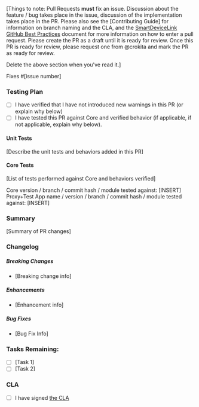 [Things to note: Pull Requests **must** fix an issue. Discussion about the feature / bug takes place in the issue, discussion of the implementation takes place in the PR. Please also see the [Contributing Guide] for information on branch naming and the CLA, and the [SmartDeviceLink GitHub Best Practices](https://d83tozu1c8tt6.cloudfront.net/media/resources/SDL_GitHub_BestPractices.pdf) document for more information on how to enter a pull request. Please create the PR as a draft until it is ready for review. Once this PR is ready for review, please request one from @crokita and mark the PR as ready for review.

Delete the above section when you've read it.]

Fixes #[issue number]

### Testing Plan
- [ ] I have verified that I have not introduced new warnings in this PR (or explain why below)
- [ ] I have tested this PR against Core and verified behavior (if applicable, if not applicable, explain why below).

#### Unit Tests
[Describe the unit tests and behaviors added in this PR]

#### Core Tests
[List of tests performed against Core and behaviors verified]

Core version / branch / commit hash / module tested against: [INSERT]
Proxy+Test App name / version / branch / commit hash / module tested against: [INSERT]

### Summary
[Summary of PR changes]

### Changelog
##### Breaking Changes
* [Breaking change info]

##### Enhancements
* [Enhancement info]

##### Bug Fixes
* [Bug Fix Info]

### Tasks Remaining:
- [ ] [Task 1]
- [ ] [Task 2]

### CLA
- [ ] I have signed [the CLA](https://docs.google.com/forms/d/e/1FAIpQLSdsgJY33VByaX482zHzi-xUm49JNnmuJOyAM6uegPQ2LXYVfA/viewform)
